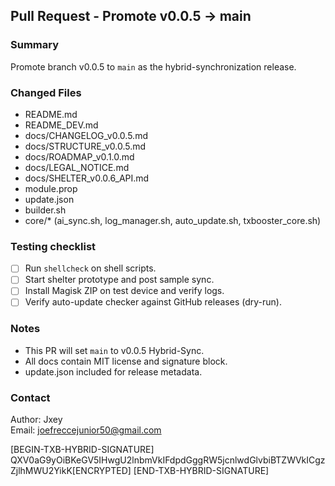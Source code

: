## Pull Request - Promote v0.0.5 → main

### Summary
Promote branch v0.0.5 to `main` as the hybrid-synchronization release.

### Changed Files
- README.md
- README_DEV.md
- docs/CHANGELOG_v0.0.5.md
- docs/STRUCTURE_v0.0.5.md
- docs/ROADMAP_v0.1.0.md
- docs/LEGAL_NOTICE.md
- docs/SHELTER_v0.0.6_API.md
- module.prop
- update.json
- builder.sh
- core/* (ai_sync.sh, log_manager.sh, auto_update.sh, txbooster_core.sh)

### Testing checklist
- [ ] Run `shellcheck` on shell scripts.
- [ ] Start shelter prototype and post sample sync.
- [ ] Install Magisk ZIP on test device and verify logs.
- [ ] Verify auto-update checker against GitHub releases (dry-run).

### Notes
- This PR will set `main` to v0.0.5 Hybrid-Sync.
- All docs contain MIT license and signature block.
- update.json included for release metadata.

### Contact
Author: Jxey  
Email: joefreccejunior50@gmail.com

[BEGIN-TXB-HYBRID-SIGNATURE]
QXV0aG9yOiBKeGV5IHwgU2lnbmVkIFdpdGggRW5jcnlwdGlvbiBTZWVkICgzZjlhMWU2YikK[ENCRYPTED]
[END-TXB-HYBRID-SIGNATURE]
